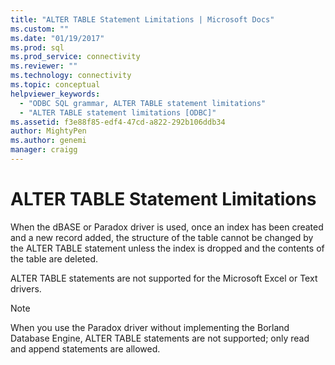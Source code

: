 ```yaml
---
title: "ALTER TABLE Statement Limitations | Microsoft Docs"
ms.custom: ""
ms.date: "01/19/2017"
ms.prod: sql
ms.prod_service: connectivity
ms.reviewer: ""
ms.technology: connectivity
ms.topic: conceptual
helpviewer_keywords: 
  - "ODBC SQL grammar, ALTER TABLE statement limitations"
  - "ALTER TABLE statement limitations [ODBC]"
ms.assetid: f3e88f85-edf4-47cd-a822-292b106ddb34
author: MightyPen
ms.author: genemi
manager: craigg
---
```

# ALTER TABLE Statement Limitations
When the dBASE or Paradox driver is used, once an index has been created and a new record added, the structure of the table cannot be changed by the ALTER TABLE statement unless the index is dropped and the contents of the table are deleted.  
  
 ALTER TABLE statements are not supported for the Microsoft Excel or Text drivers.  
  
> [!NOTE]  
>  When you use the Paradox driver without implementing the Borland Database Engine, ALTER TABLE statements are not supported; only read and append statements are allowed.
